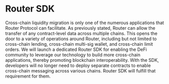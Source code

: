 # Router SDK

Cross-chain liquidity migration is only one of the numerous applications that Router Protocol can facilitate. As previously stated, Router can allow the transfer of any contract-level data across multiple chains. This opens the door to a variety of operations around Router, including but not limited to cross-chain lending, cross-chain multi-sig wallet, and cross-chain limit orders. We will launch a dedicated Router SDK for enabling the DeFi community to leverage our technology to build more cross-chain applications, thereby promoting blockchain interoperability. With the SDK, developers will no longer need to deploy separate contracts to enable cross-chain messaging across various chains. Router SDK will fulfill that requirement for them.
